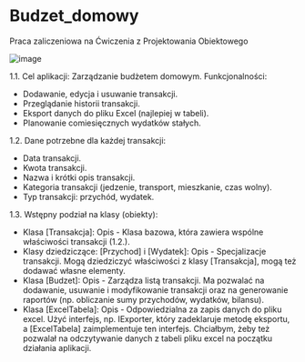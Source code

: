 # Budzet_domowy
Praca zaliczeniowa na Ćwiczenia z Projektowania Obiektowego

![image](https://github.com/user-attachments/assets/56519a68-efcc-404b-98de-04ba2a03da12)


1.1. Cel aplikacji: Zarządzanie budżetem domowym.
Funkcjonalności:
- Dodawanie, edycja i usuwanie transakcji.
- Przeglądanie historii transakcji.
- Eksport danych do pliku Excel (najlepiej w tabeli).
- Planowanie comiesięcznych wydatków stałych.
  
1.2. Dane potrzebne dla każdej transakcji:
- Data transakcji.
- Kwota transakcji.
- Nazwa i krótki opis transakcji.
- Kategoria transakcji (jedzenie, transport, mieszkanie, czas wolny).
- Typ transakcji: przychód, wydatek.
  
1.3. Wstępny podział na klasy (obiekty):
- Klasa [Transakcja]:
Opis - Klasa bazowa, która zawiera wspólne właściwości transakcji (1.2.).
- Klasy dziedziczące: [Przychod] i [Wydatek]:
Opis - Specjalizacje transakcji. Mogą dziedziczyć właściwości z klasy [Transakcja], mogą też dodawać własne elementy.
- Klasa [Budzet]:
Opis - Zarządza listą transakcji. Ma pozwalać na dodawanie, usuwanie i modyfikowanie transakcji oraz na generowanie raportów (np. obliczanie sumy przychodów, wydatków, bilansu).
- Klasa [ExcelTabela]:
Opis - Odpowiedzialna za zapis danych do pliku excel. Użyć interfejs, np. IExporter, który zadeklaruje metodę eksportu, a [ExcelTabela] zaimplementuje ten interfejs. Chciałbym, żeby też pozwalał na odczytywanie danych z tabeli pliku excel na początku działania aplikacji.
